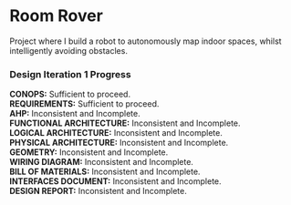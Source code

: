 # Room Rover
Project where I build a robot to autonomously map indoor spaces, whilst intelligently avoiding obstacles.

### Design Iteration 1 Progress

<b>CONOPS:</b> Sufficient to proceed. <br>
<b>REQUIREMENTS:</b> Sufficient to proceed. <br>
<b>AHP:</b> Inconsistent and Incomplete.<br>
<b>FUNCTIONAL ARCHITECTURE:</b> Inconsistent and Incomplete.<br>
<b>LOGICAL ARCHITECTURE:</b> Inconsistent and Incomplete.<br>
<b>PHYSICAL ARCHITECTURE:</b> Inconsistent and Incomplete.<br>
<b>GEOMETRY:</b> Inconsistent and Incomplete.<br>
<b>WIRING DIAGRAM:</b> Inconsistent and Incomplete.<br>
<b>BILL OF MATERIALS:</b> Inconsistent and Incomplete.<br>
<b>INTERFACES DOCUMENT:</b> Inconsistent and Incomplete.<br>
<b>DESIGN REPORT:</b> Inconsistent and Incomplete.<br>
